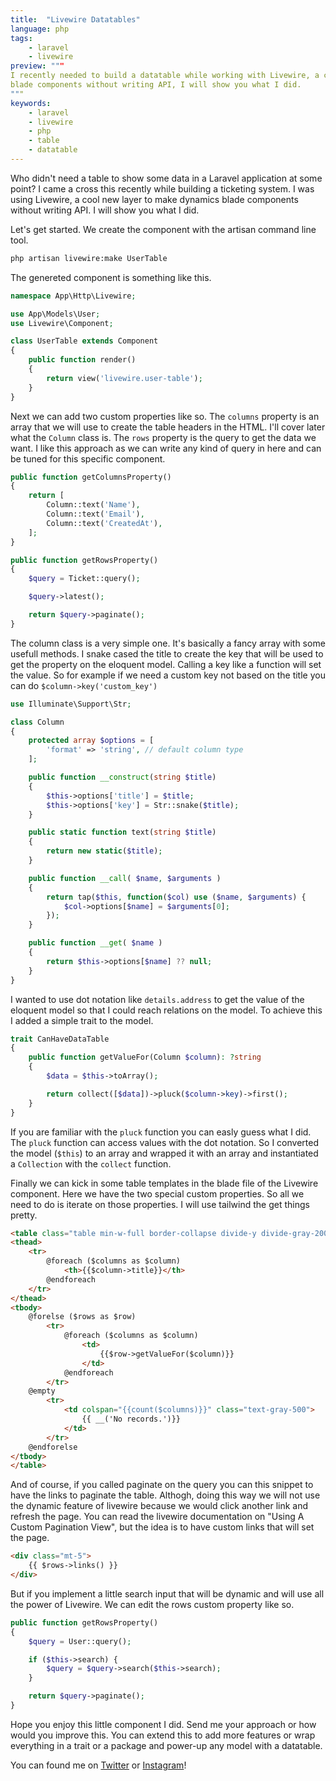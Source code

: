 ```yaml
---
title:  "Livewire Datatables"
language: php
tags:
    - laravel
    - livewire
preview: """
I recently needed to build a datatable while working with Livewire, a cool new layer to make dynamics 
blade components without writing API, I will show you what I did.
"""
keywords:
    - laravel
    - livewire
    - php
    - table
    - datatable
---
```


Who didn't need a table to show some data in a Laravel application at some point? I came a cross this recently while building a ticketing system. I was using Livewire, a cool new layer to make dynamics blade components without writing API. I will show you what I did.

Let's get started. We create the component with the artisan command line tool. 
```bash
php artisan livewire:make UserTable
```

The genereted component is something like this.
```php
namespace App\Http\Livewire;

use App\Models\User;
use Livewire\Component;

class UserTable extends Component
{
    public function render()
    {
        return view('livewire.user-table');
    }
}
```

Next we can add two custom properties like so. The `columns` property is an array that we will use to create the table headers in the HTML. I'll cover later what the `Column` class is. The `rows` property is the query to get the data we want. I like this approach as we can write any kind of query in here and can be tuned for this specific component.

```php
public function getColumnsProperty()
{
    return [
        Column::text('Name'),
        Column::text('Email'),
        Column::text('CreatedAt'),
    ];
}

public function getRowsProperty()
{
    $query = Ticket::query();

    $query->latest();

    return $query->paginate();
}
```

The column class is a very simple one. It's basically a fancy array with some usefull methods. I snake cased the title to create the key that will be used to get the property on the eloquent model. Calling a key like a function will set the value. So for example if we need a custom key not based on the title you can do ` $column->key('custom_key') `
```php
use Illuminate\Support\Str;

class Column
{
    protected array $options = [
        'format' => 'string', // default column type
    ];

    public function __construct(string $title)
    {
        $this->options['title'] = $title;
        $this->options['key'] = Str::snake($title);
    }

    public static function text(string $title)
    {
        return new static($title);
    }

    public function __call( $name, $arguments )
    {
        return tap($this, function($col) use ($name, $arguments) {
            $col->options[$name] = $arguments[0];
        });
    }

    public function __get( $name )
    {
        return $this->options[$name] ?? null;
    }
}
```

I wanted to use dot notation like ``details.address`` to get the value of the eloquent model so that I could reach relations on the model. To achieve this I added a simple trait to the model.

```php
trait CanHaveDataTable
{
    public function getValueFor(Column $column): ?string
    {
        $data = $this->toArray();

        return collect([$data])->pluck($column->key)->first();
    }
}
```
If you are familiar with the `pluck` function you can easly guess what I did. The `pluck` function can access values with the dot notation. So I converted the model (`$this`) to an array and wrapped it with an array and instantiated a `Collection` with the `collect` function.

Finally we can kick in some table templates in the blade file of the Livewire component. Here we have the two special custom properties. So all we need to do is iterate on those properties. I will use tailwind the get things pretty.

```html
<table class="table min-w-full border-collapse divide-y divide-gray-200 bg-white">
<thead>
    <tr>
        @foreach ($columns as $column)
            <th>{{$column->title}}</th>
        @endforeach
    </tr>
</thead>
<tbody>
    @forelse ($rows as $row)
        <tr>
            @foreach ($columns as $column)
                <td>
                    {{$row->getValueFor($column)}}
                </td>
            @endforeach
        </tr>
    @empty
        <tr>
            <td colspan="{{count($columns)}}" class="text-gray-500">
                {{ __('No records.')}}
            </td>
        </tr>
    @endforelse
</tbody>
</table>
```

And of course, if you called paginate on the query you can this snippet to have the links to paginate the table. Althogh, doing this way we will not use the dynamic feature of livewire because we would click another link and refresh the page. You can read the livewire documentation on "Using A Custom Pagination View", but the idea is to have custom links that will set the page.
```html
<div class="mt-5">
    {{ $rows->links() }}
</div>
```

But if you implement a little search input that will be dynamic and will use all the power of Livewire. We can edit the rows custom property like so. 
```php
public function getRowsProperty()
{
    $query = User::query();

    if ($this->search) {
        $query = $query->search($this->search);
    }

    return $query->paginate();
}
```

Hope you enjoy this little component I did. Send me your approach or how would you improve this. You can extend this to add more features or wrap everything in a trait or a package and power-up any model with a datatable.

You can found me on [Twitter](https://twitter.com/giorgiopogliani) or [Instagram](https://instagram.com/giorgiopogliani)!

